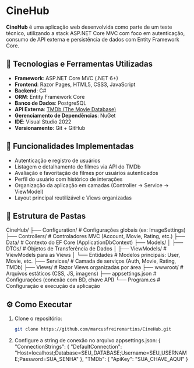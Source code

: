# CineHub

**CineHub** é uma aplicação web desenvolvida como parte de um teste técnico, utilizando a stack ASP.NET Core MVC com foco em autenticação, consumo de API externa e persistência de dados com Entity Framework Core.

## 🧰 Tecnologias e Ferramentas Utilizadas

- **Framework**: ASP.NET Core MVC (.NET 6+)
- **Frontend**: Razor Pages, HTML5, CSS3, JavaScript
- **Backend**: C#
- **ORM**: Entity Framework Core
- **Banco de Dados**: PostgreSQL
- **API Externa**: [TMDb (The Movie Database)](https://www.themoviedb.org/documentation/api)
- **Gerenciamento de Dependências**: NuGet
- **IDE**: Visual Studio 2022
- **Versionamento**: Git + GitHub

## 📌 Funcionalidades Implementadas

- Autenticação e registro de usuários
- Listagem e detalhamento de filmes via API do TMDb
- Avaliação e favoritação de filmes por usuários autenticados
- Perfil do usuário com histórico de interações
- Organização da aplicação em camadas (Controller → Service → ViewModel)
- Layout principal reutilizável e Views organizadas

## 📁 Estrutura de Pastas 
CineHub/
├── Configuration/ # Configurações globais (ex: ImageSettings)
├── Controllers/ # Controladores MVC (Account, Movie, Rating, etc.)
├── Data/ # Contexto do EF Core (ApplicationDbContext)
├── Models/
│ ├── DTOs/ # Objetos de Transferência de Dados
│ ├── ViewModels/ # ViewModels para as Views
│ └── Entidades # Modelos principais: User, Movie, etc.
├── Services/ # Camada de serviços (Auth, Movie, Rating, TMDb)
├── Views/ # Razor Views organizadas por área
├── wwwroot/ # Arquivos estáticos (CSS, JS, imagens)
├── appsettings.json # Configurações (conexão com BD, chave API)
└── Program.cs # Configuração e execução da aplicação
## ⚙️ Como Executar

1. Clone o repositório:
   ```bash
   git clone https://github.com/marcusfreiremartins/CineHub.git

2. Configure a string de conexão no arquivo appsettings.json:
{
  "ConnectionStrings": {
    "DefaultConnection": "Host=localhost;Database=SEU_DATABASE;Username=SEU_USERNAME;Password=SUA_SENHA"
  },
"TMDb": {
  "ApiKey": "SUA_CHAVE_AQUI"
}
